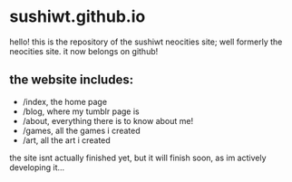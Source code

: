# sushiwt.github.io
hello! this is the repository of the sushiwt neocities site; well formerly the neocities site. it now belongs on github!

## the website includes:

- /index, the home page
- /blog, where my tumblr page is
- /about, everything there is to know about me!
- /games, all the games i created
- /art, all the art i created

the site isnt actually finished yet, but it will finish soon, as im actively developing it...

